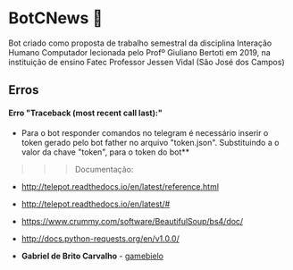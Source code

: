 # BotCNews :iphone:

Bot criado como proposta de trabalho semestral da disciplina Interação Humano Computador lecionada pelo Profº  Giuliano Bertoti em 2019, na instituição de ensino Fatec Professor Jessen Vidal (São José dos Campos)

## Erros

#### Erro "Traceback (most recent call last):"

* Para o bot responder comandos no telegram é necessário inserir o token gerado pelo bot father no arquivo "token.json". Substituindo a o valor da chave "token", para o token do bot**


>>> Documentação:

- http://telepot.readthedocs.io/en/latest/reference.html

- http://telepot.readthedocs.io/en/latest/#

- https://www.crummy.com/software/BeautifulSoup/bs4/doc/

- http://docs.python-requests.org/en/v1.0.0/



* **Gabriel de Brito Carvalho** - [gamebielo](https://github.com/gamebielo)

